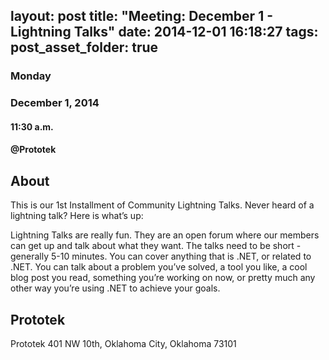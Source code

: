 layout: post
title: "Meeting: December 1 - Lightning Talks"
date: 2014-12-01 16:18:27
tags:
post_asset_folder: true
---

### Monday
### December 1, 2014
#### 11:30 a.m.
#### @Prototek


## About
This is our 1st Installment of Community Lightning Talks. Never heard of a lightning talk? Here is what’s up:

Lightning Talks are really fun. They are an open forum where our members can get up and talk about what they want. The talks need to be short - generally 5-10 minutes. You can cover anything that is .NET, or related to .NET. You can talk about a problem you’ve solved, a tool you like, a cool blog post you read, something you’re working on now, or pretty much any other way you’re using .NET to achieve your goals.

<!-- more -->

## Prototek
Prototek
401 NW 10th,
Oklahoma City, Oklahoma
73101

<script 
type="text/javascript" 
src="http://maps.google.com/maps/api/js?sensor=false"
></script>
<style>
#gmap_canvas img{
  max-width:none!important;
  background:none!important;
}

.speaker-headshot {
  float: left;
  
  padding: 5px 100% 5px 0px; 
}

</style>

<div style="overflow:hidden;height:200px;width:900px;">
  <div id="gmap_canvas" style="height:200px;width:900px;"></div>
</div>
<script type="text/javascript"> 
function init_map() {
    var myOptions = {
        zoom: 14,
        center: new google.maps.LatLng(35.478527, -97.51941699999998),
        mapTypeId: google.maps.MapTypeId.ROADMAP
    };
    map = new google.maps.Map(document.getElementById("gmap_canvas"), myOptions);
    marker = new google.maps.Marker({
        map: map,
        position: new google.maps.LatLng(35.478527, -97.51941699999998)
    });
    infowindow = new google.maps.InfoWindow({
        content: "<b>Prototek</b><br/>401 NW 10th St, <br/>73103 Oklahoma City"
    });
    google.maps.event.addListener(marker, "click", function() {
        infowindow.open(map, marker);
    });
    infowindow.open(map, marker);
}
google.maps.event.addDomListener(window, 'load', init_map);
</script>